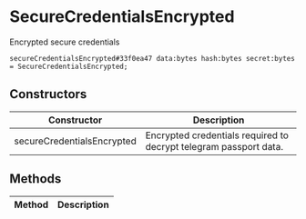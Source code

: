 # SecureCredentialsEncrypted
Encrypted secure credentials

```
secureCredentialsEncrypted#33f0ea47 data:bytes hash:bytes secret:bytes = SecureCredentialsEncrypted;
```

## Constructors
| Constructor | Description |
| ---- | ----------- |
| secureCredentialsEncrypted | Encrypted credentials required to decrypt telegram passport data. |


## Methods
| Method | Description |
| ---- | ----------- |


